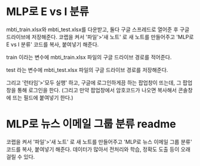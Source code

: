 # MLP로 E vs I 분류

mbti_train.xlsx와 mbti_test.xlsx를 다운받고, 둘다 구글 스프레드로 열어준 후 구글 드라이브에 저장해준다.
코랩을 켜서 '파일'>'새 노트' 로 새 노트를 만들어주고 
'MLP로 E vs I 분류' 코드를 복사, 붙여넣기 해준다.

train 이라는 변수에 mbti_train.xlsx 파일의 구글 드라이브 경로를 적어준다.

test 라는 변수에 mbti_test.xlsx 파일의 구글 드라이브 경로를 저장해준다.

그리고 '런타임'>'모두 실행' 하고, 구글에 로그인하게끔 하는 팝업창이 뜨는데, 그 팝업창을 통해 로그인을 한다.
(그리고 만약 팝업창에서 암호코드가 나오면 복사해서 콘솔창에 뜨는 필드에 붙여넣기 한다.)





# MLP로 뉴스 이메일 그룹 분류 readme
코랩을 켜서 '파일'>'새 노트' 로 새 노트를 만들어주고 
'MLP로 뉴스 이메일 그룹 분류' 코드를 복사, 붙여넣기 해준다.
데이터가 많아서 전처리와 학습, 정확도 도출 등이 오래 걸릴 수 있다.
